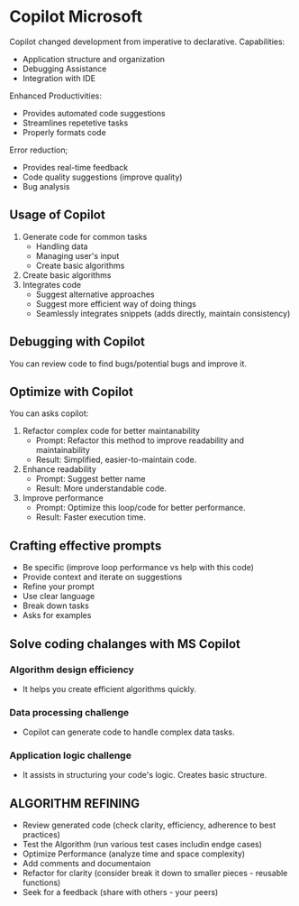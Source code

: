 # Copilot Microsoft
Copilot changed development from imperative to declarative.
Capabilities:
- Application structure and organization
- Debugging Assistance
- Integration with IDE

Enhanced Productivities:
- Provides automated code suggestions
- Streamlines repetetive tasks
- Properly formats code

Error reduction;
- Provides real-time feedback
- Code quality suggestions (improve quality)
- Bug analysis

## Usage of Copilot
1. Generate code for common tasks
    - Handling data
    - Managing user's input
    - Create basic algorithms
2. Create basic algorithms
3. Integrates code
    - Suggest alternative approaches
    - Suggest more efficient way of doing things
    - Seamlessly integrates snippets (adds directly, maintain consistency)

## Debugging with Copilot
You can review code to find bugs/potential bugs and improve it.

## Optimize with Copilot
You can asks copilot:
1. Refactor complex code for better maintanability
    - Prompt: Refactor this method to improve readability and maintainability
    - Result: Simplified, easier-to-maintain code.
2. Enhance readability
    - Prompt: Suggest better name
    - Result: More understandable code.
3. Improve performance
    - Prompt: Optimize this loop/code for better performance.
    - Result: Faster execution time.

## Crafting effective prompts
- Be specific (improve loop performance vs help with this code)
- Provide context and iterate on suggestions
- Refine your prompt
- Use clear language
- Break down tasks
- Asks for examples

## Solve coding chalanges with MS Copilot
### Algorithm design efficiency
- It helps you create efficient algorithms quickly.
### Data processing challenge
- Copilot can generate code to handle complex data tasks.
### Application logic challenge
- It assists in structuring your code's logic. Creates basic structure.

## ALGORITHM REFINING
- Review generated code (check clarity, efficiency, adherence to best practices)
- Test the Algorithm (run various test cases includin endge cases)
- Optimize Performance (analyze time and space complexity)
- Add comments and documentaion
- Refactor for clarity (consider break it down to smaller pieces - reusable functions)
- Seek for a feedback (share with others - your peers)
